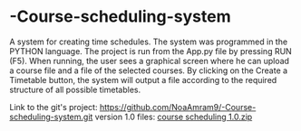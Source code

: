 # -Course-scheduling-system
A system for creating time schedules.
The system was programmed in the PYTHON language.
The project is run from the App.py file by pressing RUN (F5).
When running, the user sees a graphical screen where he can upload a course file and a file of the selected courses.
By clicking on the Create a Timetable button, the system will output a file according to the required structure of all possible timetables.
 
Link to the git's project:
https://github.com/NoaAmram9/-Course-scheduling-system.git
version 1.0 files:
[course scheduling 1.0.zip](https://github.com/user-attachments/files/19683801/course.scheduling.1.0.zip)
